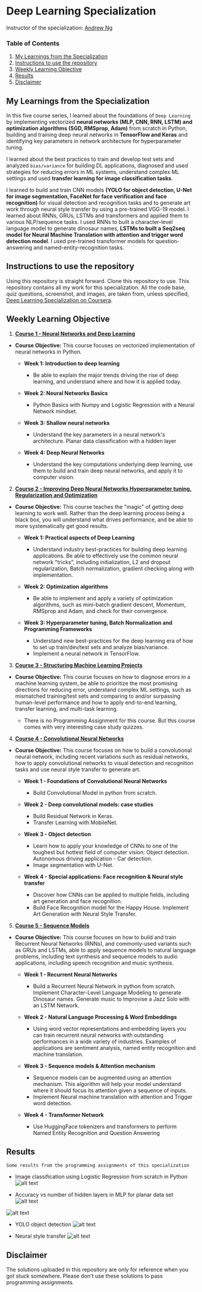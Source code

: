 # Deep Learning Specialization
Instructor of the specialization: [Andrew Ng](http://www.andrewng.org/)

### Table of Contents
1. [My Learnings from the Specialization](#Learning)
2. [Instructions to use the repository](#Instruction)
3. [Weekly Learning Objective](#Description)
4. [Results](#res)
5. [Disclaimer](#Disc)

## My Learnings from the Specialization<a name="Learning"></a>

In this five course series, I learned about the foundations of `Deep Learning` by implementing vectorized **neural networks (MLP, CNN, RNN, LSTM) and optimization algorithms (SGD, RMSprop, Adam)** from scratch in Python, building and training deep neural networks in **TensorFlow and Keras** and identifying key parameters in network architecture for hyperparameter tuning.

I learned about the best practices to train and develop test sets and analyzed `bias/variance` for building DL applications, diagnosed and used strategies for reducing errors in ML systems, understand complex ML settings and used **transfer learning for image classification tasks**.

I learned to build and train CNN models **(YOLO for object detection, U-Net for image segmentation, FaceNet for face verification and face recognition)** for visual detection and recognition tasks and to generate art work through neural style transfer by using a pre-trained VGG-19 model. I learned about RNNs, GRUs, LSTMs and transformers and applied them to various NLP/sequence tasks. I used RNNs to built a character-level language model to generate dinosaur names, **LSTMs to built a Seq2seq model for Neural Machine Translation with attention and trigger word detection model**. I used pre-trained transformer models for question-answering and named-entity-recognition tasks.

## Instructions to use the repository<a name="Instruction"></a>
Using this repository is straight forward. Clone this repository to use.
This repository contains all my work for this specialization. All the code base, quiz questions, screenshot, and images, are taken from, unless specified, [Deep Learning Specialization on Coursera](https://www.coursera.org/specializations/deep-learning?utm_source=gg&utm_medium=sem&utm_campaign=17-DeepLearning-US&utm_content=17-DeepLearning-US&campaignid=904733485&adgroupid=49070439496&device=c&keyword=neural%20network%20for%20machine%20learning&matchtype=b&network=g&devicemodel=&adpostion=&creativeid=415429113789&hide_mobile_promo&gclid=EAIaIQobChMI5_CtgI_t7wIVPObjBx0xuwp6EAAYASAAEgKLhvD_BwE).

## Weekly Learning Objective<a name="Description"></a>
1. **[Course 1 - Neural Networks and Deep Learning](https://github.com/Ankit-Kumar-Saini/Deep_Learning_Specialization/tree/main/C1%20-%20Neural%20Networks%20and%20Deep%20Learning)**

- **Course Objective:** This course focuses on vectorized implementation of neural networks in Python.

   - **Week 1: Introduction to deep learning**
      - Be able to explain the major trends driving the rise of deep learning, and understand where and how it is applied today.

   - **Week 2: Neural Networks Basics**
      - Python Basics with Numpy and Logistic Regression with a Neural Network mindset.

   - **Week 3: Shallow neural networks**
      - Understand the key parameters in a neural network's architecture. Planar data classification with a hidden layer

   - **Week 4: Deep Neural Networks**
      - Understand the key computations underlying deep learning, use them to build and train deep neural networks, and apply it to computer vision.

2. **[Course 2 - Improving Deep Neural Networks Hyperparameter tuning, Regularization and Optimization](https://github.com/Ankit-Kumar-Saini/Deep_Learning_Specialization/tree/main/C2%20-%20Improving%20Deep%20Neural%20Networks%20Hyperparameter%20tuning%2C%20Regularization%20and%20Optimization)**

- **Course Objective:** This course teaches the "magic" of getting deep learning to work well. Rather than the deep learning process being a black box, you will understand what drives performance, and be able to more systematically get good results. 

   - **Week 1: Practical aspects of Deep Learning**
      - Understand industry best-practices for building deep learning applications. Be able to effectively use the common neural network "tricks", including initialization, L2 and dropout regularization, Batch normalization, gradient checking along with implementation.

   - **Week 2: Optimization algorithms**
      - Be able to implement and apply a variety of optimization algorithms, such as mini-batch gradient descent, Momentum, RMSprop and Adam, and check for their convergence. 

   - **Week 3: Hyperparameter tuning, Batch Normalization and Programming Frameworks**
      - Understand new best-practices for the deep learning era of how to set up train/dev/test sets and analyze bias/variance. 
      - Implement a neural network in TensorFlow.

3. **[Course 3 - Structuring Machine Learning Projects](https://github.com/Ankit-Kumar-Saini/Deep_Learning_Specialization/tree/main/C3%20-%20Structuring%20Machine%20Learning%20Projects)**

- **Course Objective:** This course focuses on how to diagnose errors in a machine learning system, be able to prioritize the most promising directions for reducing error, understand complex ML settings, such as mismatched training/test sets and comparing to and/or surpassing human-level performance and how to apply end-to-end learning, transfer learning, and multi-task learning. 

   - There is no Programming Assignment for this course. But this course comes with very interesting case study quizzes.

4. **[Course 4 - Convolutional Neural Networks](https://github.com/Ankit-Kumar-Saini/Deep_Learning_Specialization/tree/main/C4%20-%20Convolutional%20Neural%20Networks)**

- **Course Objective:** This course focuses on how to build a convolutional neural network, including recent variations such as residual networks, how to apply convolutional networks to visual detection and recognition tasks and use neural style transfer to generate art.

   - **Week 1 - Foundations of Convolutional Neural Networks**
      - Build Convolutional Model in python from scratch.

   - **Week 2 - Deep convolutional models: case studies**
      - Build Residual Network in Keras.
      - Transfer Learning with MobileNet.

   - **Week 3 - Object detection**
      - Learn how to apply your knowledge of CNNs to one of the toughest but hottest field of computer vision: Object detection. Autonomous driving application - Car detection.
      - Image segmentation with U-Net.

   - **Week 4 - Special applications: Face recognition & Neural style transfer**
      - Discover how CNNs can be applied to multiple fields, including art generation and face recognition. 
      - Build Face Recognition model for the Happy House. Implement Art Generation with Neural Style Transfer.

5. **[Course 5 - Sequence Models](https://github.com/Ankit-Kumar-Saini/Deep_Learning_Specialization/tree/main/C5%20-%20Sequence%20Models)**

- **Course Objective:** This course focuses on how to build and train Recurrent Neural Networks (RNNs), and commonly-used variants such as GRUs and LSTMs, able to apply sequence models to natural language problems, including text synthesis and sequence models to audio applications, including speech recognition and music synthesis.

   - **Week 1 - Recurrent Neural Networks**
      - Build a Recurrent Neural Network in python from scratch. Implement Character-Level Language Modeling to generate Dinosaur names. Generate music to Improvise a Jazz Solo with an LSTM Network.

   - **Week 2 - Natural Language Processing & Word Embeddings**
      - Using word vector representations and embedding layers you can train recurrent neural networks with outstanding performances in a wide variety of industries. Examples of applications are sentiment analysis, named entity recognition and machine translation.

   - **Week 3 - Sequence models & Attention mechanism**
      - Sequence models can be augmented using an attention mechanism. This algorithm will help your model understand where it should focus its attention given a sequence of inputs.
      - Implement Neural machine translation with attention and Trigger word detection.

  - **Week 4 - Transformer Network**
      - Use HuggingFace tokenizers and transformers to perform Named Entity Recognition and Question Answering


## Results<a name="res"></a>
`Some results from the programming assignments of this specialization`

- Image classification using Logistic Regression from scratch in Python
![alt text](https://github.com/Ankit-Kumar-Saini/Coursera_Deep_Learning_Specialization/blob/main/Results/logistic_reg.PNG) 

- Accuracy vs number of hidden layers in MLP for planar data set
![alt text](https://github.com/Ankit-Kumar-Saini/Coursera_Deep_Learning_Specialization/blob/main/Results/hidden_layers.PNG) 

![alt text](https://github.com/Ankit-Kumar-Saini/Coursera_Deep_Learning_Specialization/blob/main/Results/hidden_layer_2.PNG) 


- YOLO object detection
![alt text](https://github.com/Ankit-Kumar-Saini/Coursera_Deep_Learning_Specialization/blob/main/Results/object_detection.PNG) 

- Neural style transfer
![alt text](https://github.com/Ankit-Kumar-Saini/Coursera_Deep_Learning_Specialization/blob/main/Results/neural_style_transfer.PNG)

## Disclaimer<a name="Disc"></a>
The solutions uploaded in this repository are only for reference when you got stuck somewhere. Please don't use these solutions to pass programming assignments. 


